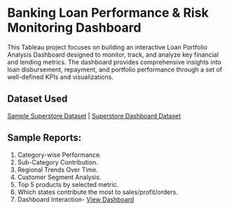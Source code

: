 # Banking Loan Performance & Risk Monitoring Dashboard
This Tableau project focuses on building an interactive Loan Portfolio Analysis Dashboard designed to monitor, track, and analyze key financial and lending metrics. The dashboard provides comprehensive insights into loan disbursement, repayment, and portfolio performance through a set of well-defined KPIs and visualizations.

## Dataset Used
<a href = "https://github.com/Bajpai777/Tableau-Interactive-Business-Insights-Dashboard-Superstore/blob/main/sample_-_superstore.xls">Sample Superstore Dataset</a> | <a href= "https://github.com/Bajpai777/Tableau-Interactive-Business-Insights-Dashboard-Superstore/blob/main/Dashboard%20Superstore%20Analysis.twbx">Superstore Dashboard Dataset</a>

## Sample Reports:
1. Category-wise Performance.
2. Sub-Category Contribution.
3. Regional Trends Over Time.
4. Customer Segment Analysis.
5. Top 5 products by selected metric.
6. Which states contribute the most to sales/profit/orders.
7. Dashboard Interaction- <a href= "https://github.com/Bajpai777/Tableau-Interactive-Business-Insights-Dashboard-Superstore/blob/main/Analytics%20Report%20for%20Superstore%2C%20USA.png">View Dashboard</a>
